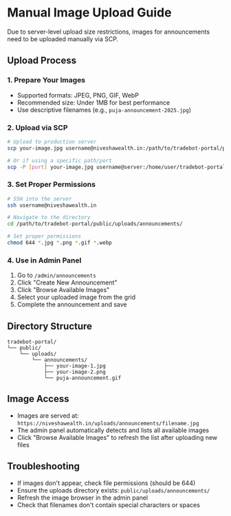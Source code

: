 # Manual Image Upload Guide

Due to server-level upload size restrictions, images for announcements need to be uploaded manually via SCP.

## Upload Process

### 1. Prepare Your Images
- Supported formats: JPEG, PNG, GIF, WebP
- Recommended size: Under 1MB for best performance
- Use descriptive filenames (e.g., `puja-announcement-2025.jpg`)

### 2. Upload via SCP
```bash
# Upload to production server
scp your-image.jpg username@niveshawealth.in:/path/to/tradebot-portal/public/uploads/announcements/

# Or if using a specific path/port
scp -P [port] your-image.jpg username@server:/home/user/tradebot-portal/public/uploads/announcements/
```

### 3. Set Proper Permissions
```bash
# SSH into the server
ssh username@niveshawealth.in

# Navigate to the directory
cd /path/to/tradebot-portal/public/uploads/announcements/

# Set proper permissions
chmod 644 *.jpg *.png *.gif *.webp
```

### 4. Use in Admin Panel
1. Go to `/admin/announcements`
2. Click "Create New Announcement"
3. Click "Browse Available Images"
4. Select your uploaded image from the grid
5. Complete the announcement and save

## Directory Structure
```
tradebot-portal/
└── public/
    └── uploads/
        └── announcements/
            ├── your-image-1.jpg
            ├── your-image-2.png
            └── puja-announcement.gif
```

## Image Access
- Images are served at: `https://niveshawealth.in/uploads/announcements/filename.jpg`
- The admin panel automatically detects and lists all available images
- Click "Browse Available Images" to refresh the list after uploading new files

## Troubleshooting
- If images don't appear, check file permissions (should be 644)
- Ensure the uploads directory exists: `public/uploads/announcements/`
- Refresh the image browser in the admin panel
- Check that filenames don't contain special characters or spaces